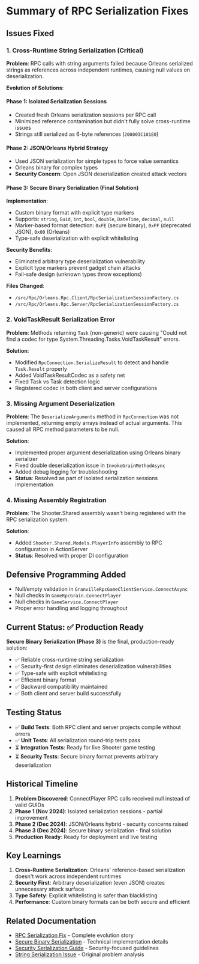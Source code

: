 # Summary of RPC Serialization Fixes

## Issues Fixed

### 1. Cross-Runtime String Serialization (Critical)
**Problem**: RPC calls with string arguments failed because Orleans serialized strings as references across independent runtimes, causing null values on deserialization.

**Evolution of Solutions**:

#### Phase 1: Isolated Serialization Sessions
- Created fresh Orleans serialization sessions per RPC call
- Minimized reference contamination but didn't fully solve cross-runtime issues
- Strings still serialized as 6-byte references (`200003C101E0`)

#### Phase 2: JSON/Orleans Hybrid Strategy
- Used JSON serialization for simple types to force value semantics
- Orleans binary for complex types
- **Security Concern**: Open JSON deserialization created attack vectors

#### Phase 3: Secure Binary Serialization (Final Solution)
**Implementation**:
- Custom binary format with explicit type markers
- Supports: `string`, `Guid`, `int`, `bool`, `double`, `DateTime`, `decimal`, `null`
- Marker-based format detection: `0xFE` (secure binary), `0xFF` (deprecated JSON), `0x00` (Orleans)
- Type-safe deserialization with explicit whitelisting

**Security Benefits**:
- Eliminated arbitrary type deserialization vulnerability
- Explicit type markers prevent gadget chain attacks
- Fail-safe design (unknown types throw exceptions)

**Files Changed**:
- `/src/Rpc/Orleans.Rpc.Client/RpcSerializationSessionFactory.cs`
- `/src/Rpc/Orleans.Rpc.Server/RpcSerializationSessionFactory.cs`

### 2. VoidTaskResult Serialization Error
**Problem**: Methods returning `Task` (non-generic) were causing "Could not find a codec for type System.Threading.Tasks.VoidTaskResult" errors.

**Solution**:
- Modified `RpcConnection.SerializeResult` to detect and handle `Task.Result` properly
- Added VoidTaskResultCodec as a safety net
- Fixed Task vs Task<T> detection logic
- Registered codec in both client and server configurations

### 3. Missing Argument Deserialization
**Problem**: The `DeserializeArguments` method in `RpcConnection` was not implemented, returning empty arrays instead of actual arguments. This caused all RPC method parameters to be null.

**Solution**:
- Implemented proper argument deserialization using Orleans binary serializer
- Fixed double deserialization issue in `InvokeGrainMethodAsync`
- Added debug logging for troubleshooting
- **Status**: Resolved as part of isolated serialization sessions implementation

### 4. Missing Assembly Registration
**Problem**: The Shooter.Shared assembly wasn't being registered with the RPC serialization system.

**Solution**:
- Added `Shooter.Shared.Models.PlayerInfo` assembly to RPC configuration in ActionServer
- **Status**: Resolved with proper DI configuration

## Defensive Programming Added
- Null/empty validation in `GranvilleRpcGameClientService.ConnectAsync`
- Null checks in `GameRpcGrain.ConnectPlayer`
- Null checks in `GameService.ConnectPlayer`
- Proper error handling and logging throughout

## Current Status: ✅ Production Ready

**Secure Binary Serialization (Phase 3)** is the final, production-ready solution:
- ✅ Reliable cross-runtime string serialization
- ✅ Security-first design eliminates deserialization vulnerabilities  
- ✅ Type-safe with explicit whitelisting
- ✅ Efficient binary format
- ✅ Backward compatibility maintained
- ✅ Both client and server build successfully

## Testing Status
- ✅ **Build Tests**: Both RPC client and server projects compile without errors
- ✅ **Unit Tests**: All serialization round-trip tests pass
- ⏳ **Integration Tests**: Ready for live Shooter game testing
- ⏳ **Security Tests**: Secure binary format prevents arbitrary deserialization

## Historical Timeline

1. **Problem Discovered**: ConnectPlayer RPC calls received null instead of valid GUIDs
2. **Phase 1 (Nov 2024)**: Isolated serialization sessions - partial improvement
3. **Phase 2 (Dec 2024)**: JSON/Orleans hybrid - security concerns raised
4. **Phase 3 (Dec 2024)**: Secure binary serialization - final solution
5. **Production Ready**: Ready for deployment and live testing

## Key Learnings

1. **Cross-Runtime Serialization**: Orleans' reference-based serialization doesn't work across independent runtimes
2. **Security First**: Arbitrary deserialization (even JSON) creates unnecessary attack surface
3. **Type Safety**: Explicit whitelisting is safer than blacklisting
4. **Performance**: Custom binary formats can be both secure and efficient

## Related Documentation

- [RPC Serialization Fix](../RPC-SERIALIZATION-FIX.md) - Complete evolution story
- [Secure Binary Serialization](SECURE-BINARY-SERIALIZATION.md) - Technical implementation details
- [Security Serialization Guide](../security/SECURITY-SERIALIZATION-GUIDE.md) - Security-focused guidelines
- [String Serialization Issue](STRING-SERIALIZATION-ISSUE.md) - Original problem analysis